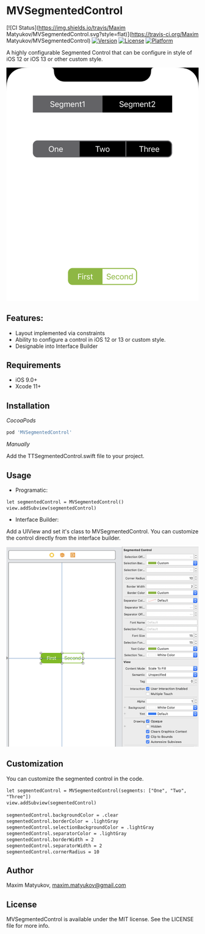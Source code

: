# MVSegmentedControl

[![CI Status](https://img.shields.io/travis/Maxim Matyukov/MVSegmentedControl.svg?style=flat)](https://travis-ci.org/Maxim Matyukov/MVSegmentedControl)
[![Version](https://img.shields.io/cocoapods/v/MVSegmentedControl.svg?style=flat)](https://cocoapods.org/pods/MVSegmentedControl)
[![License](https://img.shields.io/cocoapods/l/MVSegmentedControl.svg?style=flat)](https://cocoapods.org/pods/MVSegmentedControl)
[![Platform](https://img.shields.io/cocoapods/p/MVSegmentedControl.svg?style=flat)](https://cocoapods.org/pods/MVSegmentedControl)

A highly configurable Segmented Control that can be configure in style of iOS 12 or iOS 13 or other custom style.

![](Resources/Example.png)

## Features:

- Layout implemented via constraints
- Ability to configure a control in iOS 12 or 13 or custom style.
- Designable into Interface Builder

## Requirements

- iOS 9.0+
- Xcode 11+

## Installation

_CocoaPods_

```ruby
pod 'MVSegmentedControl'
```

_Manually_

Add the TTSegmentedControl.swift file to your project.

## Usage

- Programatic:

```
let segmentedControl = MVSegmentedControl()
view.addSubview(segmentedControl)
```

- Interface Builder:

Add a UIView and set it's class to MVSegmentedControl. You can customize the control directly from the interface builder.

![](Resources/InterfaceBuilder.png)

## Customization

You can customize the segmented control in the code.

```
let segmentedControl = MVSegmentedControl(segments: ["One", "Two", "Three"])
view.addSubview(segmentedControl)

segmentedControl.backgroundColor = .clear
segmentedControl.borderColor = .lightGray
segmentedControl.selectionBackgroundColor = .lightGray
segmentedControl.separatorColor = .lightGray
segmentedControl.borderWidth = 2
segmentedControl.separatorWidth = 2
segmentedControl.cornerRadius = 10
```

## Author

Maxim Matyukov, maxim.matyukov@gmail.com

## License

MVSegmentedControl is available under the MIT license. See the LICENSE file for more info.
